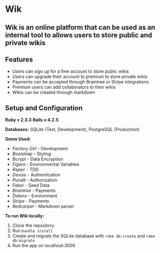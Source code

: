 # Wik

## Wik is an online platform that can be used as an internal tool to allows users to store public and private wikis

## Features
- Users can sign up for a free account to store public wikis
- Users can upgrade their account to premium to store private wikis
- Payments can be accepted through Braintree or Stripe integrations
- Premium users can add collaborators to their wikis
- Wikis can be created through markdown

## Setup and Configuration
**Ruby v 2.3.3**
**Rails v 4.2.5**

**Databases:** SQLite (Test, Development), PostgreSQL (Production)

**Gems Used:**
- _Factory Girl_ - Development
- _Bootstrap_ - Styling
- _Bcrypt_ - Data Encryption
- _Figaro_ - Environmental Variables
- _Rspec_ - TDD
- _Devise_ - Authentication
- _Pundit_ - Authorization
- _Faker_ - Seed Data
- _Braintree_ - Payments
- _Dotenv_ - Evnironment
- _Stripe_ - Payments
- _Redcarpet_ - Markdown parser

**To run Wik locally:**
1. Clone the repository
2. Run `bundle install`
3. Create and migrate the SQLite database with `rake db:create` and `rake db:migrate`
4. Run the app on localhost:3000
